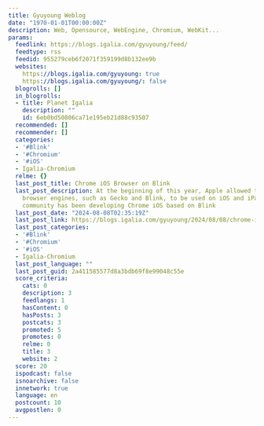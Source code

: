 ```yaml
---
title: Gyuyoung Weblog
date: "1970-01-01T00:00:00Z"
description: Web, Opensource, WebEngine, Chromium, WebKit...
params:
  feedlink: https://blogs.igalia.com/gyuyoung/feed/
  feedtype: rss
  feedid: 955279ceb6f2071f359199d8b132ee9b
  websites:
    https://blogs.igalia.com/gyuyoung: true
    https://blogs.igalia.com/gyuyoung/: false
  blogrolls: []
  in_blogrolls:
  - title: Planet Igalia
    description: ""
    id: 6eb0bd50806ca71e195eb21d88c93507
  recommended: []
  recommender: []
  categories:
  - '#Blink'
  - '#Chromium'
  - '#iOS'
  - Igalia-Chromium
  relme: {}
  last_post_title: Chrome iOS Browser on Blink
  last_post_description: At the beginning of this year, Apple allowed third-party
    browser engines, such as Gecko and Blink, to be used on iOS and iPadOS. The Chromium
    community has been developing Chrome iOS based on Blink
  last_post_date: "2024-08-08T02:35:19Z"
  last_post_link: https://blogs.igalia.com/gyuyoung/2024/08/08/chrome-ios-browser-on-blink/
  last_post_categories:
  - '#Blink'
  - '#Chromium'
  - '#iOS'
  - Igalia-Chromium
  last_post_language: ""
  last_post_guid: 2a411585577d8a3bdb69f8e99048c55e
  score_criteria:
    cats: 0
    description: 3
    feedlangs: 1
    hasContent: 0
    hasPosts: 3
    postcats: 3
    promoted: 5
    promotes: 0
    relme: 0
    title: 3
    website: 2
  score: 20
  ispodcast: false
  isnoarchive: false
  innetwork: true
  language: en
  postcount: 10
  avgpostlen: 0
---
```

